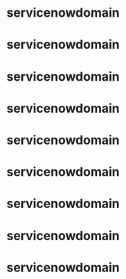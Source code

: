 # servicenowdomain
# servicenowdomain
# servicenowdomain
# servicenowdomain
# servicenowdomain
# servicenowdomain
# servicenowdomain
# servicenowdomain
# servicenowdomain
